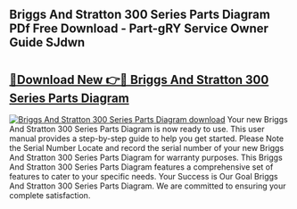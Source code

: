 ## Briggs And Stratton 300 Series Parts Diagram PDf Free Download - Part-gRY Service Owner Guide SJdwn

# <h2><a href="http://dfkzpz.blite.top/?on=Briggs+And+Stratton+300+Series+Parts+Diagram">🔗Download New 👉🔴 Briggs And Stratton 300 Series Parts Diagram</a></h2>

[![Briggs And Stratton 300 Series Parts Diagram download](https://i.imgur.com/lujVjoI.png)](http://dfkzpz.blite.top/?on=Briggs+And+Stratton+300+Series+Parts+Diagram)
Your new Briggs And Stratton 300 Series Parts Diagram is now ready to use. This user manual provides a step-by-step guide to help you get started. Please Note the Serial Number Locate and record the serial number of your new Briggs And Stratton 300 Series Parts Diagram for warranty purposes. This Briggs And Stratton 300 Series Parts Diagram features a comprehensive set of features to cater to your specific needs. Your Success is Our Goal Briggs And Stratton 300 Series Parts Diagram. We are committed to ensuring your complete satisfaction.

